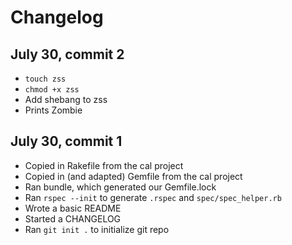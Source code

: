 # Changelog

## July 30, commit 2

  * `touch zss`
  * `chmod +x zss`
  * Add shebang to zss
  * Prints Zombie

## July 30, commit 1

  * Copied in Rakefile from the cal project
  * Copied in (and adapted) Gemfile from the cal project
  * Ran bundle, which generated our Gemfile.lock
  * Ran `rspec --init` to generate `.rspec` and `spec/spec_helper.rb`
  * Wrote a basic README
  * Started a CHANGELOG
  * Ran `git init .` to initialize git repo
